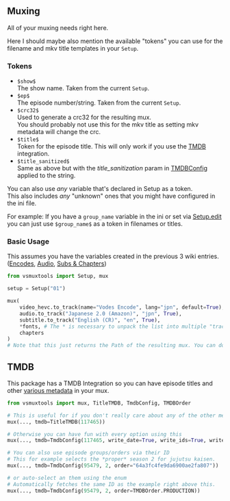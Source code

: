 ## Muxing
All of your muxing needs right here.

Here I should maybe also mention the available "tokens" you can use for the filename and mkv title templates in your `Setup`.

### Tokens
- `$show$`<br>
    The show name. Taken from the current `Setup`.
- `$ep$`<br>
    The episode number/string. Taken from the current `Setup`.
- `$crc32$`<br>
    Used to generate a crc32 for the resulting mux.<br>
    You should probably not use this for the mkv title as setting mkv metadata will change the crc.
- `$title$`<br>
    Token for the episode title. This will only work if you use the [TMDB](#tmdb) integration.
- `$title_sanitized$`<br>
    Same as above but with the *title_sanitization* param in [TMDBConfig](/muxtools/muxing/tmdb/#muxtools.muxing.tmdb.TmdbConfig) applied to the string. 

You can also use *any* variable that's declared in Setup as a token.<br>
This also includes *any* "unknown" ones that you might have configured in the ini file.

For example: If you have a `group_name` variable in the ini or set via [Setup.edit](https://muxtools.vodes.pw/muxtools/main/#muxtools.main.Setup.edit) you can just use `$group_name$` as a token in filenames or titles.

### Basic Usage

This assumes you have the variables created in the previous 3 wiki entries. ([Encodes](/guide/encode-video), [Audio](/guide/encode-audio), [Subs & Chapters](/guide/subtitles-and-chapters))

```py
from vsmuxtools import Setup, mux

setup = Setup("01")

mux(
    video_hevc.to_track(name="Vodes Encode", lang="jpn", default=True),
    audio.to_track("Japanese 2.0 (Amazon)", "jpn", True),
    subtitle.to_track("English (CR)", "en", True),
    *fonts, # The * is necessary to unpack the list into multiple "tracks"
    chapters
)
# Note that this just returns the Path of the resulting mux. You can do whatever you feel like with it.
```

## TMDB

This package has a TMDB Integration so you can have episode titles and other [various metadata](/muxtools/muxing/tmdb/#muxtools.muxing.tmdb.TmdbConfig) in your mux.

```py
from vsmuxtools import mux, TitleTMDB, TmdbConfig, TMDBOrder

# This is useful for if you don't really care about any of the other metadata besides the ep title.
mux(..., tmdb=TitleTMDB(117465))

# Otherwise you can have fun with every option using this
mux(..., tmdb=TmdbConfig(117465, write_date=True, write_ids=True, write_summary=True))

# You can also use episode groups/orders via their ID
# This for example selects the *proper* season 2 for jujutsu kaisen.
mux(..., tmdb=TmdbConfig(95479, 2, order="64a3fc4fe9da6900ae2fa807"))

# or auto-select an them using the enum
# Automatically fetches the same ID as the example right above this.
mux(..., tmdb=TmdbConfig(95479, 2, order=TMDBOrder.PRODUCTION))
```